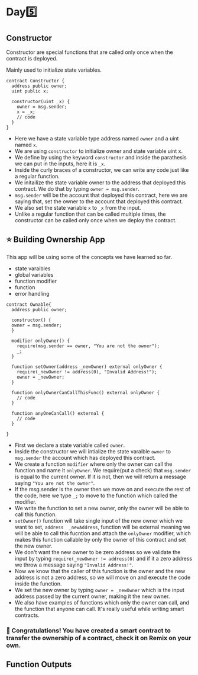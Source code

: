 # Day:five:

## Constructor 
Constructor are special functions that are called only once when the contract is deployed. 

Mainly used to initialize state variables.

```solidity 
contract Constructor {
  address public owner;
  uint public x;
  
  constructor(uint _x) {
    owner = msg.sender;
    x = _x;
    // code
  }
}

```
- Here we have a state variable type address named ```owner``` and a uint named ```x```.
- We are using ```constructor``` to initialize owner and state variable uint x.
- We define by using the keyword ```constructor``` and inside the parathesis we can put in the inputs, here it is ```_x```.
- Inside the curly braces of a constructor, we can write any code just like a regular function.
- We initailize the state variable owner to the address that deployed this contract. We do that by typing ```owner = msg.sender```.
- ```msg.sender``` will be the account that deployed this contract, here we are saying that, set the owner to the account that deployed this contract.
- We also set the state variable ```x``` to ```_x``` from the input.
- Unlike a regular function that can be called multiple times, the constructor can be called only once when we deploy the contract.

## :star: Building Ownership App
This app will be using some of the concepts we have learned so far.
- state varaibles
- global variables
- function modifier
- function
- error handling

```solidity 
contract Ownable{
  address public owner;
  
  constructor() {
  owner = msg.sender;
  }
  
  modifier onlyOwner() {
    require(msg.sender == owner, "You are not the owner");
    _;
  }
  
  function setOwner(address _newOwner) external onlyOwner {
    require(_newOwner != address(0), "Invalid Address!");
    owner = _newOwner;
  }
  
  function onlyOwnerCanCallThisFunc() external onlyOwner {
    // code
  }
  
  function anyOneCanCall() external {
    // code
  }
 
}

```
- First we declare a state variable called ```owner```.
- Inside the constructor we will intialize the state varaible ```owner``` to ```msg.sender``` the account which has deployed this contract.
- We create a function ```modifier``` where only the owner can call the function and name it ```onlyOwner```. We require(put a check) that ```msg.sender``` is equal to the current owner. If it is not, then we will return a message saying ```"You are not the owner"```.
- If the msg.sender is the owner then we move on and execute the rest of the code, here we type ```_;``` to move to the function which called the modifier.
- We write the function to set a new owner, only the owner will be able to call this function.
- ```setOwner()``` function will take single input of the new owner which we want to set, ```address  _newAddress```, function will be external meaning we will be able to call this fucntion and attach the ```onlyOwner``` modifier, which makes this function callable by only the owner of this contract and set the new owner.
- We don't want the new owner to be zero address so we validate the input by typing ```require(_newOwner != address(0)``` and if it a zero address we throw a message saying ```"Invalid Address!"```.
- Now we know that the caller of this function is the owner and the new address is not a zero address, so we will move on and execute the code inside the function.
- We set the new owner by typing ```owner = _newOwner``` which is the input address passed by the current owner, making it the new owner.
- We also have examples of functions which only the owner can call, and the function that anyone can call. It's really useful while writing smart contracts.

### :tada: Congratulations! You have created a smart contract to transfer the ownership of a contract, check it on Remix on your own.

## Function Outputs





